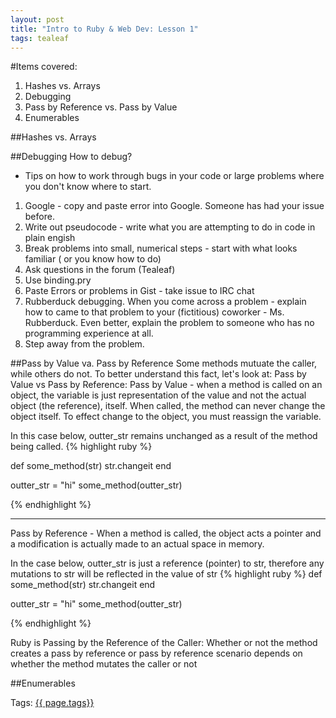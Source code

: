 ```yaml
---
layout: post
title: "Intro to Ruby & Web Dev: Lesson 1"
tags: tealeaf
---
```

#Items covered:
1. Hashes vs. Arrays
2. Debugging
3. Pass by Reference vs. Pass by Value
4. Enumerables

##Hashes vs. Arrays

##Debugging
How to debug?
 - Tips on how to work through bugs in your code or large problems where you don't know where to start.

1. Google - copy and paste error into Google. Someone has had your issue before.
2. Write out pseudocode - write what you are attempting to do in code in plain engish
3. Break problems into small, numerical steps - start with what looks familiar ( or you know how to do)
4. Ask questions in the forum (Tealeaf)
5. Use binding.pry
6. Paste Errors or problems in Gist - take issue to IRC chat
7. Rubberduck debugging.
When you come across a problem - explain how to came to that problem to your (fictitious) coworker - Ms. Rubberduck. Even better, explain the problem to someone who has no programming experience at all.
8. Step away from the problem.

##Pass by Value va. Pass by Reference
Some methods mutuate the caller, while others do not. To better understand this fact, let's look at:
Pass by Value vs Pass by Reference:
  Pass by Value - when a method is called on an object, the variable is just representation of the value and not the actual object (the reference), itself. When called, the method can never change the object itself. To effect change to the object, you must reassign the variable.

  In this case below, outter_str remains unchanged as a result of the method being called.
{% highlight ruby %}

def some_method(str)
  str.changeit
end

outter_str = "hi"
some_method(outter_str)

{% endhighlight %}
  _________________________________

  Pass by Reference - When a method is called, the object acts a pointer and a modification is actually made to an actual space in memory.

  In the case below, outter_str is just a reference (pointer) to str, therefore any mutations to str will be reflected in the value of str
{% highlight ruby %}
def some_method(str)
  str.changeit
end

outter_str = "hi"
some_method(outter_str)

{% endhighlight %}

  Ruby is Passing by the Reference of the Caller: Whether or not the method creates a pass by reference or pass by reference scenario depends on whether the method mutates the caller or not

##Enumerables

Tags:  <a href="{{ page.tags }}"> {{ page.tags}} </a>




